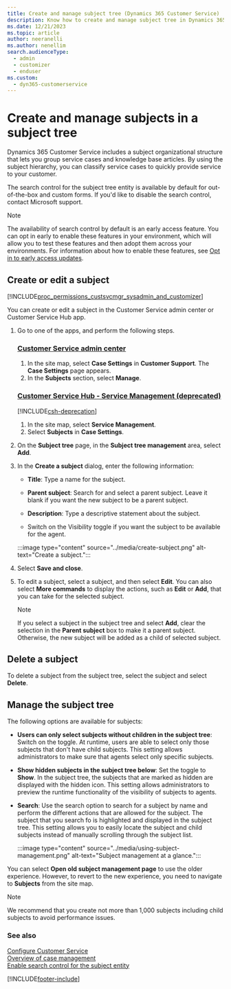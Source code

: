 ```yaml
---
title: Create and manage subject tree (Dynamics 365 Customer Service) | MicrosoftDocs
description: Know how to create and manage subject tree in Dynamics 365 Customer Service
ms.date: 12/21/2023
ms.topic: article
author: neeranelli
ms.author: nenellim
search.audienceType: 
  - admin
  - customizer
  - enduser
ms.custom: 
  - dyn365-customerservice
---
```


# Create and manage subjects in a subject tree

Dynamics 365 Customer Service includes a subject organizational structure that lets you group service cases and knowledge base articles. By using the subject hierarchy, you can classify service cases to quickly provide service to your customer.

The search control for the subject tree entity is available by default for out-of-the-box and custom forms. If you'd like to disable the search control, contact Microsoft support.

> [!NOTE]
> The availability of search control by default is an early access feature. You can opt in early to enable these features in your environment, which will allow you to test these features and then adopt them across your environments. For information about how to enable these features, see [Opt in to early access updates](/power-platform/admin/opt-in-early-access-updates).
  
## Create or edit a subject

[!INCLUDE[proc_permissions_custsvcmgr_sysadmin_and_customizer](../../includes/proc-permissions-custsvcmgr-sysadmin-and-customizer.md)]  

You can create or edit a subject in the Customer Service admin center or Customer Service Hub app.

1. Go to one of the apps, and perform the following steps.
   
   ### [Customer Service admin center](#tab/customerserviceadmincenter)

     1. In the site map, select **Case Settings** in **Customer Support**. The **Case Settings** page appears.
     1. In the **Subjects** section, select **Manage**.

   ### [Customer Service Hub - Service Management (deprecated)](#tab/customerservicehub)

    [!INCLUDE[csh-deprecation](../../includes/csh-deprecation.md)]
    
     1. In the site map, select **Service Management**.
     2. Select **Subjects** in **Case Settings**. 
  
2. On the **Subject tree** page, in the **Subject tree management** area, select **Add**.  
  
3. In the **Create a subject** dialog, enter the following information:  
  
    - **Title**: Type a name for the subject.
  
    - **Parent subject**: Search for and select a parent subject. Leave it blank if you want the new subject to be a parent subject.
  
    - **Description**: Type a descriptive statement about the subject.
    
    - Switch on the Visibility toggle if you want the subject to be available for the agent.

    :::image type="content" source="../media/create-subject.png" alt-text="Create a subject.":::

4. Select **Save and close**.

5. To edit a subject, select a subject, and then select **Edit**. You can also select **More commands** to display the actions, such as **Edit** or **Add**, that you can take for the selected subject.

    > [!NOTE]
    > If you select a subject in the subject tree and select **Add**, clear the selection in the **Parent subject** box to make it a parent subject. Otherwise, the new subject will be added as a child of selected subject.

## Delete a subject  

To delete a subject from the subject tree, select the subject and select **Delete**.

## Manage the subject tree

The following options are available for subjects:

- **Users can only select subjects without children in the subject tree**: Switch on the toggle. At runtime, users are able to select only those subjects that don't have child subjects. This setting allows administrators to make sure that agents select only specific subjects.
- **Show hidden subjects in the subject tree below**: Set the toggle to **Show**. In the subject tree, the subjects that are marked as hidden are displayed with the hidden icon. This setting allows administrators to preview the runtime functionality of the visibility of subjects to agents.
- **Search**: Use the search option to search for a subject by name and perform the different actions that are allowed for the subject. The subject that you search fo is highlighted and displayed in the subject tree. This setting allows you to easily locate the subject and child subjects instead of manually scrolling through the subject list.

    :::image type="content" source="../media/using-subject-management.png" alt-text="Subject management at a glance.":::

You can select **Open old subject management page** to use the older experience. However, to revert to the new experience, you need to navigate to **Subjects** from the site map.

> [!NOTE]
> We recommend that you create not more than 1,000 subjects including child subjects to avoid performance issues.

### See also

[Configure Customer Service](../configure-cs.md)  
[Overview of case management](overview-cases.md)  
[Enable search control for the subject entity](../search-control-for-subjects.md)  


[!INCLUDE[footer-include](../../includes/footer-banner.md)]
